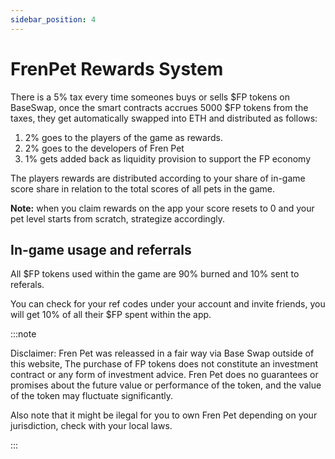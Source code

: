 ```yaml
---
sidebar_position: 4
---
```


# FrenPet Rewards System

There is a 5% tax every time someones buys or sells $FP tokens on BaseSwap, once the smart contracts accrues 5000 $FP tokens from the taxes, they get automatically swapped into ETH and distributed as follows:

1. 2% goes to the players of the game as rewards.
1. 2% goes to the developers of Fren Pet
1. 1% gets added back as liquidity provision to support the FP economy

The players rewards are distributed according to your share of in-game score share in relation to the total scores of all pets in the game.


**Note:** when you claim rewards on the app your score resets to 0 and your pet level starts from scratch, strategize accordingly.

## In-game usage and referrals

All $FP tokens used within the game are 90% burned and 10% sent to referals.

You can check for your ref codes under your account and invite friends, you will get 10% of all their $FP spent within the app.




:::note

Disclaimer: Fren Pet was releassed in a fair way via Base Swap outside of this website, The purchase of FP tokens does not constitute an investment contract or any form of investment advice. Fren Pet does no guarantees or promises about the future value or performance of the token, and the value of the token may fluctuate significantly.

Also note that it might be ilegal for you to own Fren Pet depending on your jurisdiction, check with your local laws.

:::